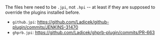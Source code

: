 The files here need to be `.jpi`, not `.hpi` -- at least if they are supposed
to override the plugins installed before.

- `github.jpi`: https://github.com/Ladicek/github-plugin/commits/JENKINS-31470
- `ghprb.jpi`: https://github.com/Ladicek/ghprb-plugin/commits/PR-663